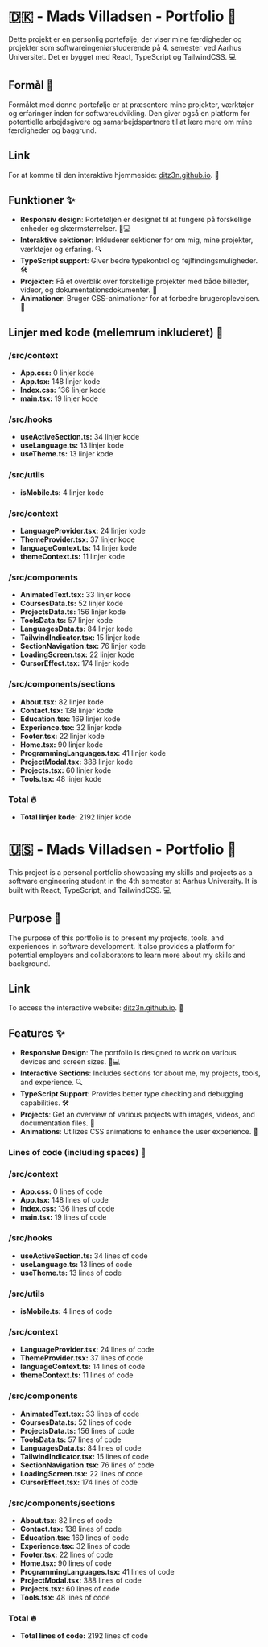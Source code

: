 # 🇩🇰 - Mads Villadsen - Portfolio 🌟

Dette projekt er en personlig portefølje, der viser mine færdigheder og projekter som softwareingeniørstuderende på 4. semester ved Aarhus Universitet. Det er bygget med React, TypeScript og TailwindCSS. 💻

## Formål 🎯

Formålet med denne portefølje er at præsentere mine projekter, værktøjer og erfaringer inden for softwareudvikling. Den giver også en platform for potentielle arbejdsgivere og samarbejdspartnere til at lære mere om mine færdigheder og baggrund.

## Link

For at komme til den interaktive hjemmeside: [ditz3n.github.io](https://ditz3n.github.io/). 🎉

## Funktioner ✨

- **Responsiv design**: Porteføljen er designet til at fungere på forskellige enheder og skærmstørrelser. 📱💻
- **Interaktive sektioner**: Inkluderer sektioner for om mig, mine projekter, værktøjer og erfaring. 🔍
- **TypeScript support**: Giver bedre typekontrol og fejlfindingsmuligheder. 🛠️
- **Projekter:** Få et overblik over forskellige projekter med både billeder, videor, og dokumentationsdokumenter. 📂
- **Animationer**: Bruger CSS-animationer for at forbedre brugeroplevelsen. 🎨

## Linjer med kode (mellemrum inkluderet) 👾

### /src/context

- **App.css:** 0 linjer kode
- **App.tsx:** 148 linjer kode
- **Index.css:** 136 linjer kode
- **main.tsx:** 19 linjer kode

### /src/hooks

- **useActiveSection.ts:** 34 linjer kode
- **useLanguage.ts:** 13 linjer kode
- **useTheme.ts:** 13 linjer kode

### /src/utils

- **isMobile.ts:** 4 linjer kode

### /src/context

- **LanguageProvider.tsx:** 24 linjer kode
- **ThemeProvider.tsx:** 37 linjer kode
- **languageContext.ts:** 14 linjer kode
- **themeContext.ts:** 11 linjer kode

### /src/components

- **AnimatedText.tsx:** 33 linjer kode
- **CoursesData.ts:** 52 linjer kode
- **ProjectsData.ts:** 156 linjer kode
- **ToolsData.ts:** 57 linjer kode
- **LanguagesData.ts:** 84 linjer kode
- **TailwindIndicator.tsx:** 15 linjer kode
- **SectionNavigation.tsx:** 76 linjer kode
- **LoadingScreen.tsx:** 22 linjer kode
- **CursorEffect.tsx:** 174 linjer kode

### /src/components/sections

- **About.tsx:** 82 linjer kode
- **Contact.tsx:** 138 linjer kode
- **Education.tsx:** 169 linjer kode
- **Experience.tsx:** 32 linjer kode
- **Footer.tsx:** 22 linjer kode
- **Home.tsx:** 90 linjer kode
- **ProgrammingLanguages.tsx:** 41 linjer kode
- **ProjectModal.tsx:** 388 linjer kode
- **Projects.tsx:** 60 linjer kode
- **Tools.tsx:** 48 linjer kode

### Total 🔥

- **Total linjer kode:** 2192 linjer kode

# 🇺🇸 - Mads Villadsen - Portfolio 🌟

This project is a personal portfolio showcasing my skills and projects as a software engineering student in the 4th semester at Aarhus University. It is built with React, TypeScript, and TailwindCSS. 💻

## Purpose 🎯

The purpose of this portfolio is to present my projects, tools, and experiences in software development. It also provides a platform for potential employers and collaborators to learn more about my skills and background.

## Link

To access the interactive website: [ditz3n.github.io](https://ditz3n.github.io/). 🎉

## Features ✨

- **Responsive Design**: The portfolio is designed to work on various devices and screen sizes. 📱💻
- **Interactive Sections**: Includes sections for about me, my projects, tools, and experience. 🔍
- **TypeScript Support**: Provides better type checking and debugging capabilities. 🛠️
- **Projects**: Get an overview of various projects with images, videos, and documentation files. 📂
- **Animations**: Utilizes CSS animations to enhance the user experience. 🎨

### Lines of code (including spaces) 👾

### /src/context

- **App.css:** 0 lines of code
- **App.tsx:** 148 lines of code
- **Index.css:** 136 lines of code
- **main.tsx:** 19 lines of code

### /src/hooks

- **useActiveSection.ts:** 34 lines of code
- **useLanguage.ts:** 13 lines of code
- **useTheme.ts:** 13 lines of code

### /src/utils

- **isMobile.ts:** 4 lines of code

### /src/context

- **LanguageProvider.tsx:** 24 lines of code
- **ThemeProvider.tsx:** 37 lines of code
- **languageContext.ts:** 14 lines of code
- **themeContext.ts:** 11 lines of code

### /src/components

- **AnimatedText.tsx:** 33 lines of code
- **CoursesData.ts:** 52 lines of code
- **ProjectsData.ts:** 156 lines of code
- **ToolsData.ts:** 57 lines of code
- **LanguagesData.ts:** 84 lines of code
- **TailwindIndicator.tsx:** 15 lines of code
- **SectionNavigation.tsx:** 76 lines of code
- **LoadingScreen.tsx:** 22 lines of code
- **CursorEffect.tsx:** 174 lines of code

### /src/components/sections

- **About.tsx:** 82 lines of code
- **Contact.tsx:** 138 lines of code
- **Education.tsx:** 169 lines of code
- **Experience.tsx:** 32 lines of code
- **Footer.tsx:** 22 lines of code
- **Home.tsx:** 90 lines of code
- **ProgrammingLanguages.tsx:** 41 lines of code
- **ProjectModal.tsx:** 388 lines of code
- **Projects.tsx:** 60 lines of code
- **Tools.tsx:** 48 lines of code

### Total 🔥

- **Total lines of code:** 2192 lines of code
